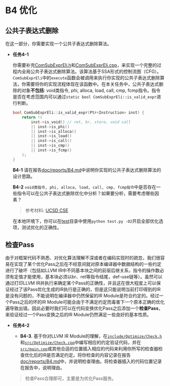 # B4 优化

## 公共子表达式删除

在这一部分，你需要实现一个公共子表达式删除算法。

- **任务4-1**

  你需要补充[ComSubExprEli.h](include/Optimize/ComSubExprEli.h)和[ComSubExprEli.cpp](src/Optimize/ComSubExprEli.cpp)，来实现一个完整的过程内全局公共子表达式删除算法。该算法基于SSA形式的控制流图（CFG）。`ComSubExprEli`中的`execute`函数会被调用来执行你实现的公共子表达式删除算法，你需要将你的实现流程体现在该函数中。在本关任务中，公共子表达式删除的对象**不包括**: void类指令, phi, alloca, load, call, cmp, fcmp指令。指令是否在考虑范围内可以通过`static bool ComSubExprEli::is_valid_expr`进行判断。

  ```cpp
  bool ComSubExprEli::is_valid_expr(Ptr<Instruction> inst) {
      return !(
          inst->is_void() // ret, br, store, void call
          || inst->is_phi()
          || inst->is_alloca()
          || inst->is_load()
          || inst->is_call()
          || inst->is_cmp()
          || inst->is_fcmp()
      );
  }
  ```

  **B4-1** 请在报告[doc/reports/B4.md](doc/reports/B4.md)中说明你实现的公共子表达式删除算法的设计思路。

  **B4-2** `void类指令, phi, alloca, load, call, cmp, fcmp指令`中是否存在一些指令可以在公共子表达式删除优化中分析？如果要分析，需要考虑哪些因素？

  > 参考材料: [UCSD CSE](https://cseweb.ucsd.edu/classes/sp02/cse231/lec8seq.pdf)

  在本地环境下，你可以在[test](test/)目录中使用`python test.py -O2`开启全部优化选项，测试优化的正确性。

## 检查Pass

由于对框架代码不熟悉、对优化算法理解不深或者在编码实现时的疏忽，我们很容易在实现了某个优化Pass之后在不经意间就对原本编译器中数据结构的一些约定进行了破坏（包括如LLVM IR中不同基本块之间的前驱后继关系，指令的操作数必须有定值才能使用，基本块必须以br、ret等指令结尾，def-use链等）。虽然可以通过打印LLVM IR并执行来确定某个Pass的正确性，并且这在很大程度上可以保证经过了该Pass优化生成的IR执行是正确的，但是这只能说明当前打印得到的IR是没有问题的，不能说明在编译器中仍然保留的IR Module是符合约定的。经过一个Pass之后的坏的IR Module可能会由于不满足约定而毒害下一个原本正确的优化遍导致出错。因此必要时我们可以在代码变换优化Pass之后添加一个**检查Pass**，来验证经过一个Pass变换之后的IR Module仍然满足一些良好的基本性质。

- **任务4-2**

  - **B4-3**. 基于你对LLVM IR Module的理解，在[`include/Optimize/Check.h`](include/Optimize/Check.h)和[`src/Optimize/Check.cpp`](src/Optimize/Check.cpp)中编写相应的约定验证代码，并在[`src/main.cpp`](src/main.cpp)或其他合适的位置插入相应的代码来利用你所写的检查器检查优化后的IR是否满足约定。将你检查的内容记录在报告[doc/reports/B4.md](doc/reports/B4.md)中，并说明检查理由。将检查器插入的代码位置记录在报告中，说明理由。

  > 检查Pass合理即可，主要是为优化Pass服务。

